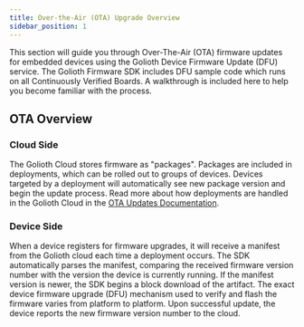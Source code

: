 ```yaml
---
title: Over-the-Air (OTA) Upgrade Overview
sidebar_position: 1
---
```


This section will guide you through Over-The-Air (OTA) firmware updates for
embedded devices using the Golioth Device Firmware Update (DFU) service. The
Golioth Firmware SDK includes DFU sample code which runs on all Continuously
Verified Boards. A walkthrough is included here to help you become familiar with
the process.

## OTA Overview

### Cloud Side

The Golioth Cloud stores firmware as "packages". Packages are included in
deployments, which can be rolled out to groups of devices. Devices targeted by a
deployment will automatically see new package version and begin the update
process. Read more about how deployments are handled in the Golioth Cloud in the
[OTA Updates Documentation](/device-management/5-ota/README.md).

### Device Side

When a device registers for firmware upgrades, it will receive a manifest from
the Golioth cloud each time a deployment occurs. The SDK automatically parses
the manifest, comparing the received firmware version number with the version
the device is currently running. If the manifest version is newer, the SDK
begins a block download of the artifact. The exact device firmware upgrade (DFU)
mechanism used to verify and flash the firmware varies from platform to
platform. Upon successful update, the device reports the new firmware version
number to the cloud.
